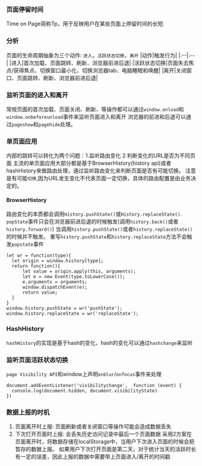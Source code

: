 ### 页面停留时间
Time on Page简称Tp，用于反映用户在某些页面上停留时间的长短.

### 分析
页面的生命周期抽象为三个动作: `进入`，`活跃状态切换`，`离开`
|动作|触发行为|
|:--|:--|
|进入|首次加载、页面跳转、刷新、浏览器前进后退|
|活跃状态切换|页面失去焦点/获得焦点、切换窗口最小化、切换浏览器tab、电脑睡眠和唤醒|
|离开|关闭窗口、页面跳转、刷新、浏览器前进后退|

### 监听页面的进入和离开
常规页面的首次加载、页面关闭、刷新、等操作都可以通过`window.onload`和`window.onbeforeunload`事件来监听页面进入和离开
浏览器的前进和后退可以通过`pageshow`和`pagehide`处理。

### 单页面应用
内部的跳转可以转化为两个问题：1.监听路由变化 2.判断变化的URL是否为不同页面
主流的单页面应用大部分都是基于BrowserHistory(history api)或者hashHistory来做路由处理，通过监听路由变化来判断页面是否有可能切换。
注意是有可能`切换`,因为URL发生变化不代表页面一定切换，具体的路由配置是由业务决定的。

#### BrowserHistory
路由变化的本质都会调用`History.pushState()`或`History.replaceState()`.
`popState`事件只会在浏览器前进后退的时候触发(调用`history.back()`或者`history.forward()`)
当调用`history.pushState()`或者`history.replaceState()`的时候并不触发。
重写`history.pushState`和`history.replaceState`方法不会触发`popstate`事件
```JS
let wr = function(type){
  let origin = window.history[type];
  return function(){
      let value = origin.apply(this, arguments);
      let e = new Event(type.toLowerCase());
      e.arguments = arguments;
      window.dispatchEvent(e);
      return value;
  }
}
window.history.pushState = wr('pushState');
window.history.replaceState = wr('replaceState');
```
### HashHistory
`hashHistory`的实现是基于hash的变化，hash的变化可以通过`hashchange`来监听

### 监听页面活跃状态切换
`page Visibility API`和window上声明`onblur`/`onfocus`事件来处理
```JS
document.addEventListener('visibilitychange',  function (event) {
  console.log(document.hidden, document.visibilityState)
})
```
### 数据上报的时机
1. 页面离开时上报: 页面刷新或者关闭窗口等操作可能会造成数据丢失
2. 下次打开页面时上报: 会丢失历史访问记录中最后一个页面数据
采用2方案在页面离开时，将数据存储在localStorage中，当用户下次进入页面的时候会把暂存的数据上报。
如果用户下次打开页面是第二天，对于统计当天的活跃时长有一定的误差，因此上报的数据中需要带上页面进入/离开的时间戳